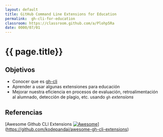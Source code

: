 ```yaml
---
layout: default
title: GitHub Command Line Extensions for Education
permalink:  gh-cli-for-education
classroom: https://classroom.github.com/a/Plohp5Ra
date: 0000/07/01
---
```


# {{ page.title}}

## Objetivos

* Conocer que es [gh-cli]()
* Aprender a usar algunas extensiones para educación
* Mejorar nuestra eficiencia en procesos de evaluación, retroalimentación al alumnado, detección de plagio, etc. usando `gh` *extensions* 

## Referencias

[Awesome Github CLI Extensions [![Awesome](https://awesome.re/badge.svg)](https://awesome.re)](https://github.com/kodepandai/awesome-gh-cli-extensions)